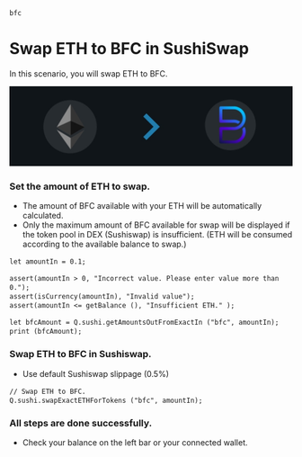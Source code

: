 ```meta-Currency
bfc
```

# Swap ETH to BFC in SushiSwap

In this scenario, you will swap ETH to BFC.

![title](https://raw.githubusercontent.com/bifrost-platform/RunnersScenario/master/imgs/ETHtoBFC.jpg)

### Set the amount of ETH to swap.

- The amount of BFC available with your ETH will be automatically calculated.
- Only the maximum amount of BFC available for swap will be displayed if the token pool in DEX (Sushiswap) is insufficient. (ETH will be consumed according to the available balance to swap.)

```input-Dynamic ETH
let amountIn = 0.1;
```

```input-Verify
assert(amountIn > 0, "Incorrect value. Please enter value more than 0.");
assert(isCurrency(amountIn), "Invalid value");
assert(amountIn <= getBalance (), "Insufficient ETH." );
```

```output-Dynamic BFC
let bfcAmount = Q.sushi.getAmountsOutFromExactIn ("bfc", amountIn);
print (bfcAmount);
```

### Swap ETH to BFC in Sushiswap.

- Use default Sushiswap slippage (0.5%)

```taster
// Swap ETH to BFC.
Q.sushi.swapExactETHForTokens ("bfc", amountIn);
```

### All steps are done successfully.

- Check your balance on the left bar or your connected wallet.
